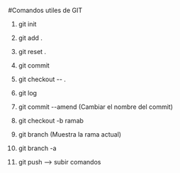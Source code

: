 #Comandos utiles de GIT

1. git init 

2. git add .
3. git reset .

4. git commit 
5. git checkout -- .

6. git log
7. git commit --amend  (Cambiar el nombre del commit)

8. git checkout -b ramab
9. git branch    (Muestra la rama actual)
10. git branch -a
11. git push  --> subir comandos